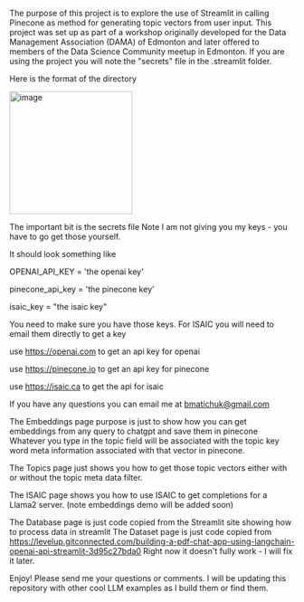 The purpose of this project is to explore the use of Streamlit in calling Pinecone as method for generating topic vectors from user input. 
This project was set up as part of a workshop originally developed for the Data Management Association (DAMA) of Edmonton and later offered to members of the Data Science Community meetup in Edmonton.
If you are using the project you will note the "secrets" file in the .streamlit folder. 

Here is the format of the directory

<img width="217" alt="image" src="https://github.com/bmatichuk/LLM_Workshop/assets/10739318/3aa4cced-ff6e-4e13-8749-ac68dcb21b8f">


The important bit is the secrets file
Note I am not giving you my keys - you have to go get those yourself.

It should look something like

OPENAI_API_KEY = 'the openai key' <p>
pinecone_api_key = 'the pinecone key' <p>
isaic_key = "the isaic key"

You need to make sure you have those keys. For ISAIC you will need to email them directly to get a key

use https://openai.com to get an api key for openai <p>
use https://pinecone.io to get an api key for pinecone <p>
use https://isaic.ca to get the api for isaic

If you have any questions you can email me at bmatichuk@gmail.com

The Embeddings page purpose is just to show how you can get embeddings from any query to chatgpt and save them in pinecone
Whatever you type in the topic field will be associated with the topic key word meta information associated with that vector in pinecone.

The Topics page just shows you how to get those topic vectors either with or without the topic meta data filter.

The ISAIC page shows you how to use ISAIC to get completions for a Llama2 server. (note embeddings demo will be added soon)

The Database page is just code copied from the Streamlit site showing how to process data in streamlit
The Dataset page is just code copied from https://levelup.gitconnected.com/building-a-pdf-chat-app-using-langchain-openai-api-streamlit-3d95c27bda0
Right now it doesn't fully work - I will fix it later.

Enjoy!
Please send me your questions or comments.
I will be updating this repository with other cool LLM examples as I build them or find them.


